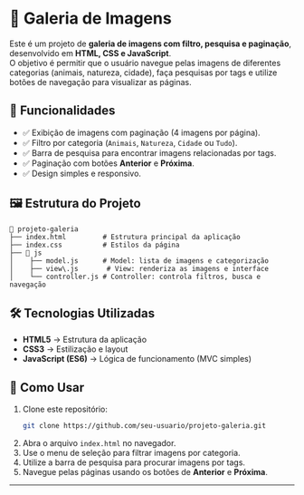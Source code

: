 

# 📸 Galeria de Imagens

Este é um projeto de **galeria de imagens com filtro, pesquisa e paginação**, desenvolvido em **HTML, CSS e JavaScript**.  
O objetivo é permitir que o usuário navegue pelas imagens de diferentes categorias (animais, natureza, cidade), faça pesquisas por tags e utilize botões de navegação para visualizar as páginas.



## 🚀 Funcionalidades

- ✅ Exibição de imagens com paginação (4 imagens por página).  
- ✅ Filtro por categoria (`Animais`, `Natureza`, `Cidade` ou `Tudo`).  
- ✅ Barra de pesquisa para encontrar imagens relacionadas por tags.  
- ✅ Paginação com botões **Anterior** e **Próxima**.  
- ✅ Design simples e responsivo.  



## 🖼️ Estrutura do Projeto


````
📂 projeto-galeria
├── index.html         # Estrutura principal da aplicação
├── index.css          # Estilos da página
├── 📂 js
│    ├── model.js      # Model: lista de imagens e categorização
│    ├── view\.js       # View: renderiza as imagens e interface
│    └── controller.js # Controller: controla filtros, busca e navegação
````





## 🛠️ Tecnologias Utilizadas

- **HTML5** → Estrutura da aplicação  
- **CSS3** → Estilização e layout  
- **JavaScript (ES6)** → Lógica de funcionamento (MVC simples)  


## 📖 Como Usar

1. Clone este repositório:
   ```bash
   git clone https://github.com/seu-usuario/projeto-galeria.git


2. Abra o arquivo `index.html` no navegador.
3. Use o menu de seleção para filtrar imagens por categoria.
4. Utilize a barra de pesquisa para procurar imagens por tags.
5. Navegue pelas páginas usando os botões de **Anterior** e **Próxima**.

---


